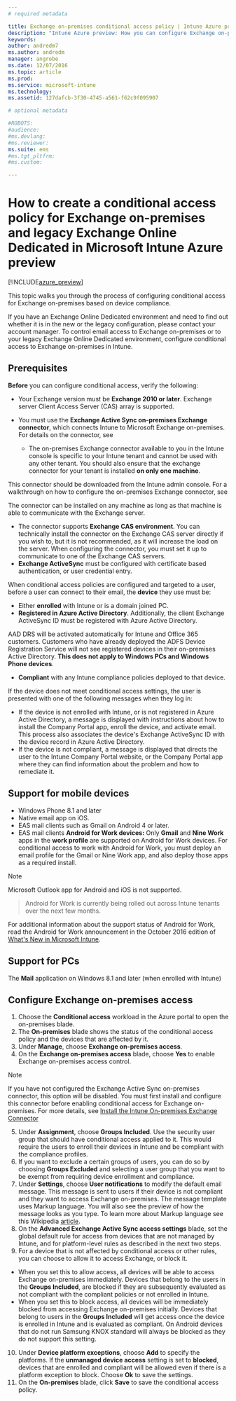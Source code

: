 ```yaml
---
# required metadata

title: Exchange on-premises conditional access policy | Intune Azure preview | Microsoft Docs
description: "Intune Azure preview: How you can configure Exchange on-premises conditional access and legacy Exchange Online Dedicated in Intune"
keywords:
author: andredm7
ms.author: andredm
manager: angrobe
ms.date: 12/07/2016
ms.topic: article
ms.prod:
ms.service: microsoft-intune
ms.technology:
ms.assetid: 127dafcb-3f30-4745-a561-f62c9f095907

# optional metadata

#ROBOTS:
#audience:
#ms.devlang:
#ms.reviewer:
ms.suite: ems
#ms.tgt_pltfrm:
#ms.custom:

---
```


# How to create a conditional access policy for Exchange on-premises and legacy Exchange Online Dedicated in Microsoft Intune Azure preview


[!INCLUDE[azure_preview](../includes/azure_preview.md)]

This topic walks you through the process of configuring conditional access for Exchange on-premises based on device compliance.

If you have an Exchange Online Dedicated environment and need to find out whether it is in the new or the legacy configuration, please contact your account manager. To control email access to Exchange on-premises or to your legacy Exchange Online Dedicated environment, configure conditional access to Exchange on-premises in Intune.

## Prerequisites

**Before** you can configure conditional access, verify the following:

- Your Exchange version must be **Exchange 2010 or later**. Exchange server Client Access Server (CAS) array is supported.
- You must use the **Exchange Active Sync on-premises Exchange connector**, which connects Intune to Microsoft Exchange on-premises. For details on the connector, see <link>

  - The on-premises Exchange connector available to you in the Intune console is specific to your Intune tenant and cannot be used with any other tenant. You should also ensure that the exchange connector for your tenant is installed **on only one machine**.

This connector should be downloaded from the Intune admin console. For a walkthrough on how to configure the on-premises Exchange connector, see <link to new topic>

The connector can be installed on any machine as long as that machine is able to communicate with the Exchange server.

- The connector supports **Exchange CAS environment**. You can technically install the connector on the Exchange CAS server directly if you wish to, but it is not recommended, as it will increase the load on the server. When configuring the connector, you must set it up to communicate to one of the Exchange CAS servers.
- **Exchange ActiveSync** must be configured with certificate based authentication, or user credential entry.

When conditional access policies are configured and targeted to a user, before a user can connect to their email, the **device** they use must be:

- Either **enrolled** with Intune or is a domain joined PC.
- **Registered in Azure Active
Directory**. Additionally, the client Exchange ActiveSync ID must be registered with Azure Active Directory.

AAD DRS will be activated automatically for Intune and Office 365 customers. Customers who have already deployed the ADFS Device Registration Service will not see registered devices in their on-premises Active Directory. **This does not apply to Windows PCs and Windows Phone devices**.

- **Compliant** with any Intune compliance policies deployed to that device.

If the device does not meet conditional access settings, the user is presented with one of the following messages when they log in:

- If the device is not enrolled with Intune, or is not registered in Azure Active Directory, a message is displayed with instructions about how to install the Company Portal app, enroll the device, and activate email. This process also associates the device's Exchange ActiveSync ID with the device record in Azure Active Directory.
- If the device is not compliant, a message is displayed that directs the user to the Intune Company Portal website, or the Company Portal app where they can find information about the problem and how to remediate it.

## Support for mobile devices

- Windows Phone 8.1 and later
- Native email app on iOS.
- EAS mail clients such as Gmail on Android 4 or later.
- EAS mail clients **Android for Work devices:** Only **Gmail** and **Nine Work** apps in the **work profile** are supported on Android for Work devices. For conditional access to work with Android for Work, you must deploy an email profile for the Gmail or Nine Work app, and also deploy those apps as a required install.

>[!NOTE]
>Microsoft Outlook app for Android and iOS is not supported.

> Android for Work is currently being rolled out across Intune tenants over the next few months.

For additional information about the support status of Android for Work, read the Android for Work announcement in the October 2016 edition of [What's New in Microsoft Intune](https://docs.microsoft.com/en-us/intune/whats-new/whats-new-archive#october-2016).

## Support for PCs

The **Mail** application on Windows 8.1 and later (when enrolled with Intune)


## Configure Exchange on-premises access

1. Choose the **Conditional access** workload in the Azure portal to open the on-premises blade.
2. The **On-premises** blade shows the status of the conditional access policy and the devices that are affected by it.
3. Under **Manage**, choose **Exchange on-premises access**.
4. On the **Exchange on-premises access** blade, choose **Yes** to enable Exchange on-premises access control.

  >[!NOTE]
  >If you have not configured the Exchange Active Sync on-premises connector, this option will be disabled.  You must first install and configure this connector before enabling conditional access for Exchange on-premises. For more details, see [Install the Intune On-premises Exchange Connector](install-intune-on-premises-exchange-connector.md)

5. Under **Assignment**, choose **Groups Included**.  Use the security user group that should have conditional access applied to it.  This would require the users to enroll their devices in Intune and be compliant with the compliance profiles.
6. If you want to exclude a certain groups of users, you can do so by choosing **Groups Excluded** and selecting a user group that you want to be exempt from requiring device enrollment and compliance.
7. Under **Settings**, choose **User notifications** to modify the default email message. This message is sent to users if their device is not compliant and they want to access Exchange on-premises. The message template uses Markup language.  You will also see the preview of how the message looks as you type. To learn more about Markup language see this Wikipedia [article](https://en.wikipedia.org/wiki/Markup_language).
8. On the **Advanced Exchange Active Sync access settings** blade, set the global default rule for access from devices that are not managed by Intune, and for platform-level rules as described in the next two steps.
9. For a device that is not affected by conditional access or other rules, you can choose to allow it to access Exchange, or block it.
  - When you set this to allow access, all devices will be able to access Exchange on-premises immediately.  Devices that belong to the users in the **Groups Included**, are blocked if they are subsequently evaluated as not compliant with the compliant policies or not enrolled in Intune.
  - When you set this to block access, all devices will be immediately blocked from accessing Exchange on-premises initially.  Devices that belong to users in the **Groups Included** will get access once the device is enrolled in Intune and is evaluated as compliant. On Android devices that do not run Samsung KNOX standard will always be blocked as they do not support this setting.
10. Under **Device platform exceptions**, choose **Add** to specify the platforms. If the **unmanaged device access** setting is set to **blocked**, devices that are enrolled and compliant will be allowed even if there is a platform exception to block. Choose **Ok** to save the settings.
11. On the **On-premises** blade, click **Save** to save the conditional access policy.
